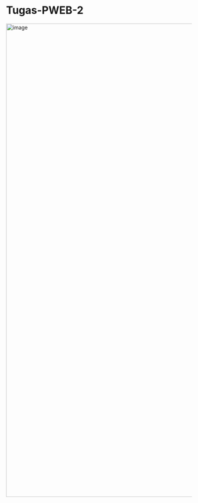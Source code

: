 # Tugas-PWEB-2
<img width="1280" alt="image" src="https://github.com/revenca/Tugas-PWEB-2/assets/39402952/11f03a30-91bc-42f1-9281-fe815aaf3ea9">
